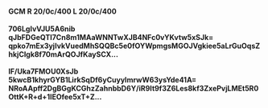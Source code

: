 #### GCM R 20/0c/400 L 20/0c/400
**706LglvVJU5A6nib**<br/>**qJbFDGeQTI7Cn8m1MAaWNNTwXJB4NFc0vYKvtw5xSJk=**<br/>**qpko7mEx3yjIvkVuedMhSQQBc5e0fOYWpmgsMGOJVgkiee5aLrGuOqsZhkjClgk8f70mArQOJfKaySCX...**<br/><br/>
**lF/Uka7FMOU0XsJb**<br/>**5kwcB1khyrGYB1LirkSqDf6yCuyylmrwW63ysYde41A=**<br/>**NRoAApff2DgBGgKCGhzZahnbbD6Y/iR9It9f3Z6Les8kf3ZxePvjLMEt5R0OttK+R+d+1IEOfee5xT+Z...**